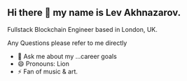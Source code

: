 ## Hi there 👋 my name is Lev Akhnazarov. 
Fullstack Blockchain Engineer 
based in London, UK.


Any Questions please refer to me directly

- 💬 Ask me about my ...career goals
- 😄 Pronouns: Lion
- ⚡ Fan of music & art.
<!--
**lionakhnazarov/lionakhnazarov** is a ✨ _special_ ✨ repository because its `README.md` (this file) appears on your GitHub profile.

Here are some ideas to get you started:

- 🔭 I’m currently working on ...
- 🌱 I’m currently learning ...
- 👯 I’m looking to collaborate on ...
- 🤔 I’m looking for help with ...
- 💬 Ask me about ...
- 📫 How to reach me: ...
- 😄 Pronouns: ...
- ⚡ Fun fact: ...
-->
